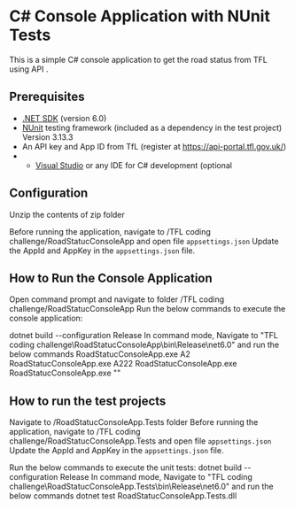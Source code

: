 # C# Console Application with NUnit Tests

This is a simple C# console application to get the road status from TFL using API .

## Prerequisites

- [.NET SDK](https://dotnet.microsoft.com/download) (version 6.0)
- [NUnit](https://nunit.org/) testing framework (included as a dependency in the test project) Version 3.13.3
- An API key and App ID from TfL (register at https://api-portal.tfl.gov.uk/)
- - [Visual Studio](https://visualstudio.microsoft.com/) or any IDE for C# development (optional
## Configuration
Unzip the contents of zip folder

Before running the application, navigate to /TFL coding challenge/RoadStatucConsoleApp and open file `appsettings.json`
Update the AppId and AppKey in the `appsettings.json` file.

## How to Run the Console Application
Open command prompt and navigate to folder /TFL coding challenge/RoadStatucConsoleApp
Run the below commands to execute the console application:

dotnet build --configuration Release
In command mode, Navigate to "TFL coding challenge\RoadStatucConsoleApp\bin\Release\net6.0" and run the below commands
RoadStatucConsoleApp.exe A2
RoadStatucConsoleApp.exe A222
RoadStatucConsoleApp.exe
RoadStatucConsoleApp.exe ""

## How to run the test projects
Navigate to /RoadStatucConsoleApp.Tests folder
Before running the application, navigate to /TFL coding challenge/RoadStatucConsoleApp.Tests and open file `appsettings.json`
Update the AppId and AppKey in the `appsettings.json` file.

Run the below commands to execute the unit tests:
dotnet build --configuration Release
In command mode, Navigate to "TFL coding challenge\RoadStatucConsoleApp.Tests\bin\Release\net6.0" and run the below commands
dotnet test RoadStatucConsoleApp.Tests.dll